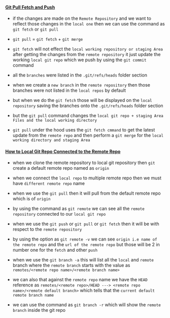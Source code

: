 #### <ins>Git Pull Fetch and Push </ins>
- if the changes are made on the `Remote Repository` and we want to reflect those changes in the `local one` then we can use the command as `git fetch` or `git pull`
- `git pull` = `git fetch` + `git merge`

- `git fetch` will not effect the `local working repository or staging Area` after getting the changes from the `remote repository` it just update the working `local git repo` which we push by using the `git commit` command

- all the `branches` were listed in the `.git/refs/heads` folder section

- when we create a `new branch` in the `remote repository` then those branches were not listed in the `local repos` by default

- but when we do the `git fetch` those will be displayed on the `local repository` saving the branches onto the `.git/refs/heads` folder section

- but the `git pull` command changes the `local git repo + staging Area Files and the local working directory `

- `git pull` under the hood uses the `git fetch cmmand` to get the latest update from the `remote repo` and then perform a `git merge` for the `local working directory and staging Area`

#### <ins> How to Local Git Repo Connected to the Remote Repo </ins>

- when  we clone the remote repository to local git repository then `git` create a default remote repo named as `origin`
- when we connect the `local repo` to multiple remote repo then we must have `different remote repo` name 
- when we use the `git pull` then it will pull from the default remote repo which is of `origin`
- by using the command as `git remote` we can see all the `remote repository` connected to our `local git repo`

- when we use the `git push` or `git pull` or `git fetch` then it will be with respect to the `remote repository`

- by using the option as `git remote -v` we can see `origin i.e name of the remote repo` and the `url of the remote repo` but those will be 2 in number one for the `fetch` and other `push`

- when we use the `git branch -a` this will list all the `local` and `remote` branch where the `remote branch` starts with the value as `remotes/<remote repo name>/<remote branch name>`

- we can also that against the `remote repo` name we have the  `HEAD` reference as `remotes/<remote repo>/HEAD ---> <remote repo name>/<remote default branch>` which tells that the `current default remote branch name`

- we can use the command as `git branch -r` which will show the `remote branch` inside the git repo



